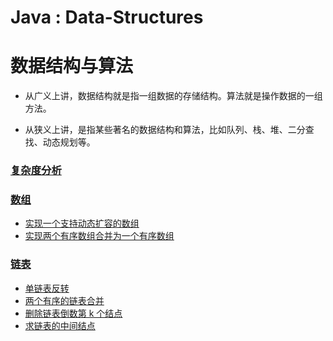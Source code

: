 #  Java : Data-Structures 
# 数据结构与算法

- 从广义上讲，数据结构就是指一组数据的存储结构。算法就是操作数据的一组方法。

- 从狭义上讲，是指某些著名的数据结构和算法，比如队列、栈、堆、二分查找、动态规划等。


### [复杂度分析](docs/1、复杂度分析/学习笔记.md)
### [数组](docs/2、数组/学习笔记.md)
- [实现一个支持动态扩容的数组](src/com/learn/array/GenericArray.java)
- [实现两个有序数组合并为一个有序数组](src/com/learn/array/GenericArray.java)
### [链表](docs/3、链表/链表学习笔记.md)
- [单链表反转](src/com/learn/linkedlist/GenericLinkedList.java)
- [两个有序的链表合并](src/com/learn/linkedlist/GenericLinkedList.java)
- [删除链表倒数第 k 个结点](src/com/learn/linkedlist/GenericLinkedList.java)
- [求链表的中间结点](src/com/learn/linkedlist/GenericLinkedList.java)
 

